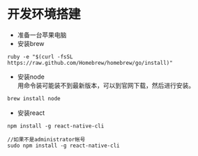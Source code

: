 # 开发环境搭建

* 准备一台苹果电脑    
* 安装brew    
```
ruby -e "$(curl -fsSL https://raw.github.com/Homebrew/homebrew/go/install)"
```
* 安装node    
用命令装可能装不到最新版本，可以到官网下载，然后进行安装。
```js
brew install node 
```
* 安装react
```
npm install -g react-native-cli

//如果不是administrator帐号
sudo npm install -g react-native-cli

```
